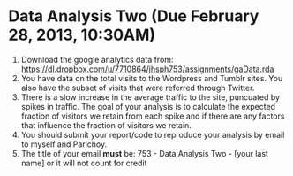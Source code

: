 Data Analysis Two (Due February 28, 2013, 10:30AM)
========

1. Download the google analytics data from: https://dl.dropbox.com/u/7710864/jhsph753/assignments/gaData.rda
2. You have data on the total visits to the Wordpress and Tumblr sites. You also have the subset of visits that
were referred through Twitter. 
3. There is a slow increase in the average traffic to the site, puncuated by spikes in traffic. The goal of your
analysis is to calculate the expected fraction of visitors we retain from each spike and if there are any factors
that influence the fraction of visitors we retain. 
4. You should submit your report/code to reproduce your analysis by email to myself and Parichoy. 
5. The title of your email **must** be: 753 - Data Analysis Two - [your last name] or it will not count for credit

